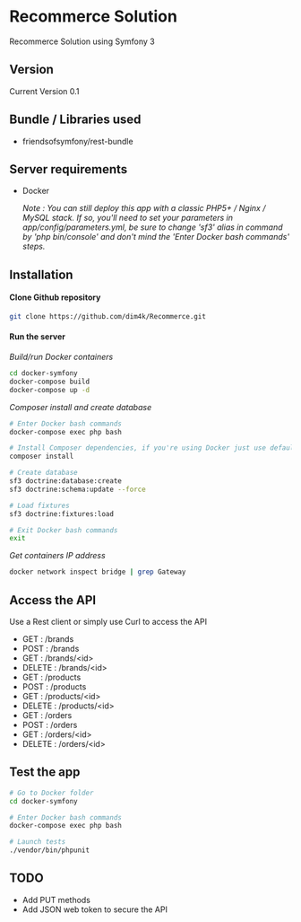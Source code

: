 Recommerce Solution
=====

Recommerce Solution using Symfony 3

Version
----
Current Version 0.1

Bundle / Libraries used
----

* friendsofsymfony/rest-bundle

Server requirements
----
* Docker
*<p>Note : You can still deploy this app with a classic PHP5+ / Nginx / MySQL stack. If so, you'll need to set your parameters in app/config/parameters.yml, be sure to change 'sf3' alias in command by 'php bin/console' and don't mind the 'Enter Docker bash commands' steps.</p>*

Installation
----

#### Clone Github repository

```sh
git clone https://github.com/dim4k/Recommerce.git
```

#### Run the server

*Build/run Docker containers*
```sh
cd docker-symfony
docker-compose build
docker-compose up -d
```

*Composer install and create database*
```sh
# Enter Docker bash commands
docker-compose exec php bash

# Install Composer dependencies, if you're using Docker just use default database settings
composer install

# Create database
sf3 doctrine:database:create
sf3 doctrine:schema:update --force

# Load fixtures
sf3 doctrine:fixtures:load

# Exit Docker bash commands
exit
```

*Get containers IP address*
```sh
docker network inspect bridge | grep Gateway
```

Access the API
----

Use a Rest client or simply use Curl to access the API

* GET : /brands
* POST : /brands
* GET : /brands/&lt;id&gt;
* DELETE : /brands/&lt;id&gt;
* GET : /products
* POST : /products
* GET : /products/&lt;id&gt;
* DELETE : /products/&lt;id&gt;
* GET : /orders
* POST : /orders
* GET : /orders/&lt;id&gt;
* DELETE : /orders/&lt;id&gt;

Test the app
----

```sh
# Go to Docker folder
cd docker-symfony

# Enter Docker bash commands
docker-compose exec php bash

# Launch tests
./vendor/bin/phpunit
```

TODO
----

* Add PUT methods
* Add JSON web token to secure the API
